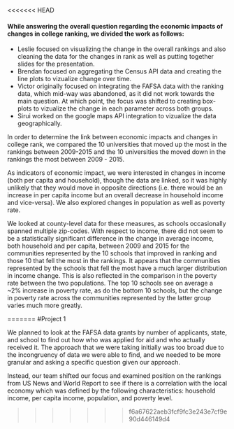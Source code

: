 <<<<<<< HEAD
#### While answering the overall question regarding the economic impacts of changes in college ranking, we divided the work as follows:
* Leslie focused on visualizing the change in the overall rankings and also cleaning the data for the changes in rank as well as putting together slides for the presentation.
* Brendan focused on aggregating the Census API data and creating the line plots to vizualize change over time.
* Victor originally focused on integrating the FAFSA data with the ranking data, which mid-way was abandoned, as it did not work towards the main question. At which point, the focus was shifted to creating box-plots to vizualize the change in each parameter across both groups.
* Sirui worked on the google maps API integration to vizualize the data geographically.

In order to determine the link between economic impacts and changes in college rank, we compared the 10 universities that moved up the most in the rankings between 2009-2015 and the 10 universities the moved down in the rankings the most between 2009 - 2015.

As indicators of economic impact, we were interested in changes in income (both per capita and household), though the data are linked, so it was highly unlikely that they would move in opposite directions (i.e. there would be an increase in per capita income but an overall decrease in household income and vice-versa). We also explored changes in population as well as poverty rate.

We looked at county-level data for these measures, as schools occasionally spanned multiple zip-codes. With respect to income, there did not seem to be a statistically significant difference in the change in average income, both household and per capita, between 2009 and 2015 for the communities represented by the 10 schools that improved in ranking and those 10 that fell the most in the rankings. It appears that the communities represented by the schools that fell the most have a much larger distribution in income change. This is also reflected in the comparison in the poverty rate between the two populations. The top 10 schools see on average a ~2% increase in poverty rate, as do the bottom 10 schools, but the change in poverty rate across the communities represented by the latter group varies much more greatly.

=======
#Project 1 

We planned to look at the FAFSA data grants by number of applicants, state, and school to find out how who was applied for aid and who actually received it. The approach that we were taking initially was too broad due to the incongruency of data we were able to find, and we needed to be more granular and asking a specific question given our approach. 

Instead, our team shifted our focus and examined position on the rankings from US News and World Report to see if there is a correlation with the local economy which was defined by the following characteristics: household income, per capita income, population, and poverty level. 
>>>>>>> f6a67622aeb3fcf9fc3e243e7cf9e90d446149d4
